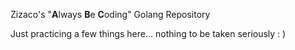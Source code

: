 Zizaco's "**A**lways **B**e **C**oding" Golang Repository

Just practicing a few things here... nothing to be taken seriously : )
